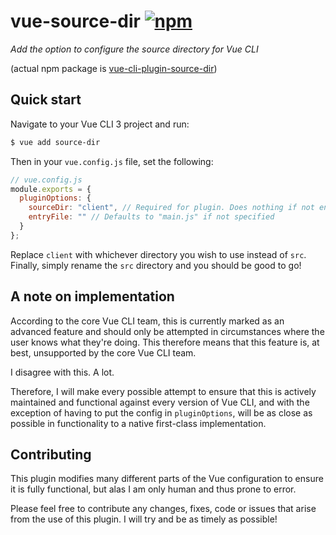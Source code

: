 # vue-source-dir [![npm](https://badge.fury.io/js/vue-cli-plugin-source-dir.svg)](https://www.npmjs.com/package/vue-cli-plugin-source-dir)

_Add the option to configure the source directory for Vue CLI_

(actual npm package is [vue-cli-plugin-source-dir](https://www.npmjs.com/package/vue-cli-plugin-source-dir))

## Quick start

Navigate to your Vue CLI 3 project and run:

```bash
$ vue add source-dir
```

Then in your `vue.config.js` file, set the following:

```javascript
// vue.config.js
module.exports = {
  pluginOptions: {
    sourceDir: "client", // Required for plugin. Does nothing if not entered
    entryFile: "" // Defaults to "main.js" if not specified
  }
};
```

Replace `client` with whichever directory you wish to use instead of `src`. Finally, simply rename the `src` directory and you should be good to go!

## A note on implementation

According to the core Vue CLI team, this is currently marked as an advanced feature and should only be attempted in circumstances where the user knows what they're doing. This therefore means that this feature is, at best, unsupported by the core Vue CLI team.

I disagree with this. A lot.

Therefore, I will make every possible attempt to ensure that this is actively maintained and functional against every version of Vue CLI, and with the exception of having to put the config in `pluginOptions`, will be as close as possible in functionality to a native first-class implementation.

## Contributing

This plugin modifies many different parts of the Vue configuration to ensure it is fully functional, but alas I am only human and thus prone to error.

Please feel free to contribute any changes, fixes, code or issues that arise from the use of this plugin. I will try and be as timely as possible!
